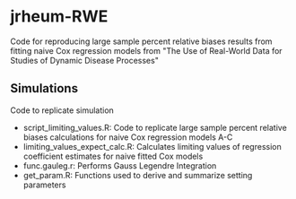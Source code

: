 # jrheum-RWE
Code for reproducing large sample percent relative biases results from fitting naive Cox regression models from "The Use of Real-World Data for Studies of Dynamic Disease Processes"

## Simulations
Code to replicate simulation  
- script_limiting_values.R: Code to replicate large sample percent relative biases calculations for naive Cox regression models A-C
- limiting_values_expect_calc.R: Calculates limiting values of regression coefficient estimates for naive fitted Cox models
- func.gauleg.r: Performs Gauss Legendre Integration
- get_param.R: Functions used to derive and summarize setting parameters
